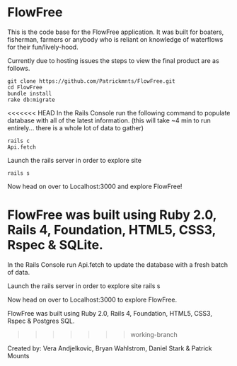 # FlowFree

This is the code base for the FlowFree application.  It was built for boaters, fisherman, farmers or anybody who is reliant on knowledge of waterflows for their fun/lively-hood.

Currently due to hosting issues the steps to view the final product are as follows.

    git clone https://github.com/Patrickmnts/FlowFree.git
    cd FlowFree
    bundle install
    rake db:migrate

<<<<<<< HEAD
In the Rails Console run the following command to populate database with all of the latest information.
(this will take ~4 min to run entirely... there is a whole lot of data to gather)

    rails c
    Api.fetch

Launch the rails server in order to explore site

    rails s

Now head on over to Localhost:3000 and explore FlowFree!


FlowFree was built using Ruby 2.0, Rails 4, Foundation, HTML5, CSS3, Rspec & SQLite.
=======
In the Rails Console run
    Api.fetch
to update the database with a fresh batch of data.

Launch the rails server in order to explore site
    rails s

Now head on over to Localhost:3000 to explore FlowFree.


FlowFree was built using Ruby 2.0, Rails 4, Foundation, HTML5, CSS3, Rspec & Postgres SQL.
>>>>>>> working-branch

Created by: Vera Andjelkovic, Bryan Wahlstrom, Daniel Stark & Patrick Mounts
